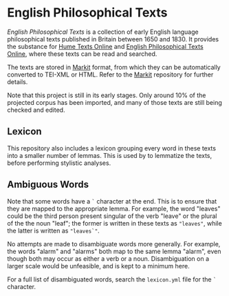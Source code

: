 # English Philosophical Texts

*English Philosophical Texts* is a collection of early English language
philosophical texts published in Britain between 1650 and 1830. It provides the
substance for [Hume Texts Online](https://davidhume.org) and [English
Philosophical Texts Online](https://englishphilosophy.org), where these texts
can be read and searched.

The texts are stored in [Markit](https://github.com/englishphilosophy/markit)
format, from which they can be automatically converted to TEI-XML or HTML. Refer
to the [Markit](https://github.com/englishphilosophy/markit) repository for
further details.

Note that this project is still in its early stages. Only around 10% of the
projected corpus has been imported, and many of those texts are still being
checked and edited.

## Lexicon

This repository also includes a lexicon grouping every word in these texts into
a smaller number of lemmas. This is used by to lemmatize the texts, before
performing stylistic analyses.

## Ambiguous Words

Note that some words have a `` ` `` character at the end. This is to ensure that
they are mapped to the appropriate lemma. For example, the word "leaves" could
be the third person present singular of the verb "leave" or the plural of the
the noun "leaf"; the former is written in these texts as `"leaves"`, while the
latter is written as ``"leaves`"``.

No attempts are made to disambiguate words more generally. For example, the
words "alarm" and "alarms" both map to the same lemma "alarm", even though both
may occur as either a verb or a noun. Disambiguation on a larger scale would be
unfeasible, and is kept to a minimum here.

For a full list of disambiguated words, search the `lexicon.yml` file for the
`` ` `` character.
